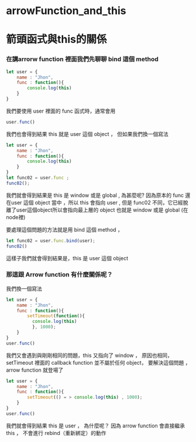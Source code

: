 # arrowFunction_and_this

# 箭頭函式與this的關係

### 在講arrorw function 裡面我們先聊聊 bind 這個 method 

``` javascript 
let user = {
    name : "Jhon",
    func : function(){
        console.log(this)
    }
}
``` 

我們要使用 user 裡面的 func 函式時，通常會用  

``` javascript 
user.func()
```
我們也會得到結果 this 就是 user 這個 object ， 但如果我們換一個寫法

```javascript 
let user = {
    name : "Jhon",
    func : function(){
        console.log(this)
    }
}
let func02 = user.func ; 
func02();
 ```
我們就會得到結果是 this 是 window 或是 global , 為甚麼呢?
因為原本的 func 還在user 這個 object 當中 ，所以 this 會指向 user , 但是 func02 不同，它已經脫離了user這個object所以會指向最上層的
object 也就是 window 或是 global (在node裡)

要處理這個問題的方法就是用 bind 這個 method ，

```javascript
let func02 = user.func.bind(user);
func02()
```
這樣子我們就會得到結果是，this 是 user 這個 object 


### 那這跟 Arrow function 有什麼關係呢？

我們換一個寫法

```javascript 
let user = {
    name : "Jhon",
    func : function(){
        setTimeout(function(){
          console.log(this)
          }, 1000);     
    }
}
user.func()
``` 

我們又會遇到與剛剛相同的問題，this 又指向了 window ， 原因也相同，setTimeout 裡面的 callback function 並不屬於任何 object， 要解決這個問題 ， arrow function 就登場了

```javascript 
let user = {
    name : "Jhon",
    func : function(){
        setTimeout(() = > console.log(this) , 1000);     
    }
}
user.func()
``` 
我們就會得到結果 this 是 user ， 為什麼呢？ 因為 arrow function 會直接繼承 this ， 不會進行 rebind（重新綁定）的動作 





